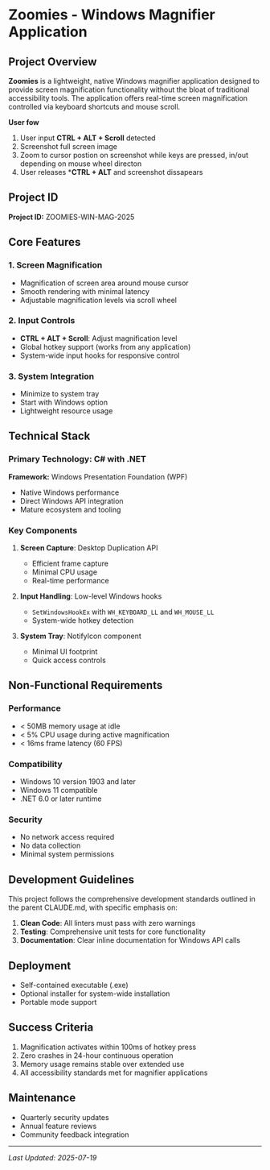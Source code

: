 # Zoomies - Windows Magnifier Application

## Project Overview

**Zoomies** is a lightweight, native Windows magnifier application designed to provide screen magnification functionality without the bloat of traditional accessibility tools. The application offers real-time screen magnification controlled via keyboard shortcuts and mouse scroll.

**User fow**

1. User input **CTRL + ALT + Scroll** detected
2. Screenshot full screen image
3. Zoom to cursor postion on screenshot while keys are pressed, in/out depending on mouse wheel directon
4. User releases ***CTRL + ALT** and screenshot dissapears

## Project ID

**Project ID:** ZOOMIES-WIN-MAG-2025

## Core Features

### 1. Screen Magnification
- Magnification of screen area around mouse cursor
- Smooth rendering with minimal latency
- Adjustable magnification levels via scroll wheel

### 2. Input Controls
- **CTRL + ALT + Scroll**: Adjust magnification level
- Global hotkey support (works from any application)
- System-wide input hooks for responsive control

### 3. System Integration
- Minimize to system tray
- Start with Windows option
- Lightweight resource usage

## Technical Stack

### Primary Technology: C# with .NET

**Framework:** Windows Presentation Foundation (WPF)
- Native Windows performance
- Direct Windows API integration
- Mature ecosystem and tooling

### Key Components

1. **Screen Capture**: Desktop Duplication API
   - Efficient frame capture
   - Minimal CPU usage
   - Real-time performance

2. **Input Handling**: Low-level Windows hooks
   - `SetWindowsHookEx` with `WH_KEYBOARD_LL` and `WH_MOUSE_LL`
   - System-wide hotkey detection

4. **System Tray**: NotifyIcon component
   - Minimal UI footprint
   - Quick access controls

## Non-Functional Requirements

### Performance
- < 50MB memory usage at idle
- < 5% CPU usage during active magnification
- < 16ms frame latency (60 FPS)

### Compatibility
- Windows 10 version 1903 and later
- Windows 11 compatible
- .NET 6.0 or later runtime

### Security
- No network access required
- No data collection
- Minimal system permissions

## Development Guidelines

This project follows the comprehensive development standards outlined in the parent CLAUDE.md, with specific emphasis on:

1. **Clean Code**: All linters must pass with zero warnings
2. **Testing**: Comprehensive unit tests for core functionality
3. **Documentation**: Clear inline documentation for Windows API calls

## Deployment

- Self-contained executable (.exe)
- Optional installer for system-wide installation
- Portable mode support

## Success Criteria

1. Magnification activates within 100ms of hotkey press
2. Zero crashes in 24-hour continuous operation
3. Memory usage remains stable over extended use
4. All accessibility standards met for magnifier applications

## Maintenance

- Quarterly security updates
- Annual feature reviews
- Community feedback integration

---

*Last Updated: 2025-07-19*